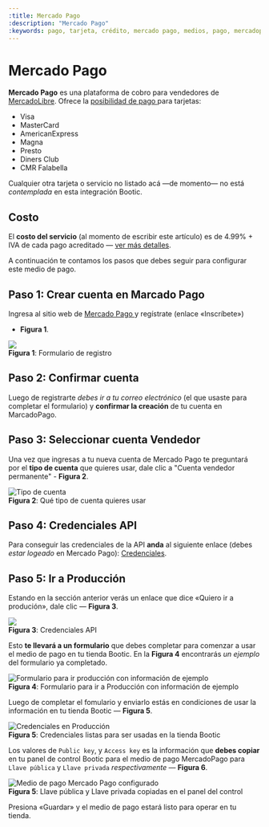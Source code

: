 ```yaml
---
:title: Mercado Pago 
:description: "Mercado Pago"
:keywords: pago, tarjeta, crédito, mercado pago, medios, pago, mercadopago
---
```


# Mercado Pago

**Mercado Pago** es una plataforma de cobro para vendedores de
[MercadoLibre][mercadolibre]. Ofrece la [ posibilidad de pago ][mpurl] para tarjetas:

* Visa
* MasterCard
* AmericanExpress 
* Magna
* Presto
* Diners Club
* CMR Falabella

Cualquier otra tarjeta o servicio no listado acá —de momento— no está _contemplada_ en esta integración Bootic.

## Costo

El **costo del servicio** (al momento de escribir este artículo) es de 4.99% + IVA
de cada pago acreditado — [ver más detalles][costos].

A continuación te contamos los pasos que debes seguir para configurar este medio de pago.

## Paso 1: Crear cuenta en Marcado Pago

Ingresa al sitio web de [ Mercado Pago ](https://www.mercadopago.cl/ "Ir al sitio") y regístrate (enlace «Inscríbete»)
- **Figura 1**. 

<div class="captura">
	<div class="c-contenido">
    <img src="/img/admin/mp-inscripcion-servicio.png" />
  </div>
	<div class="c-pie"><strong>Figura 1</strong>: Formulario de registro</div>
</div>

## Paso 2: Confirmar cuenta

Luego de registrarte _debes ir a tu correo electrónico_ (el que usaste para completar el formulario) y **confirmar la
creación** de tu cuenta en MarcadoPago.

## Paso 3: Seleccionar cuenta Vendedor

Una vez que ingresas a tu nueva cuenta de Mercado Pago te preguntará por el **tipo de cuenta** que quieres usar, dale clic
a "Cuenta vendedor permanente" - **Figura 2**.

<div class="captura">
	<div class="c-contenido">
    <img src="/img/admin/mp-tipo-de-cuenta.png" alt="Tipo de cuenta" />
  </div>
	<div class="c-pie"><strong>Figura 2</strong>: Qué tipo de cuenta quieres usar</div>
</div>

## Paso 4: Credenciales API

Para conseguir las credenciales de la API **anda** al siguiente enlace (debes _estar logeado_ en Mercado Pago): [Credenciales](https://www.mercadopago.com/mlc/account/credentials).

## Paso 5: Ir a Producción

Estando en la sección anterior verás un enlace que dice «Quiero ir a produción», dale clic — **Figura 3**.

<div class="captura">
	<div class="c-contenido">
    <img src="/img/admin/mp-enlace-ir-a-produccion.png" />
  </div>
	<div class="c-pie"><strong>Figura 3</strong>: Credenciales API </div>
</div>

Esto **te llevará a un formulario** que debes completar para comenzar a usar el medio de pago en tu tienda Bootic. En la **Figura 4** encontrarás _un
ejemplo_ del formulario ya completado.

<div class="captura">
	<div class="c-contenido">
    <img src="/img/admin/mp-ir-a-produccion.png" alt="Formulario para ir producción con información de ejemplo" />
  </div>
	<div class="c-pie"><strong>Figura 4</strong>: Formulario para ir a Producción con información de ejemplo</div>
</div>

Luego de completar el fomulario y enviarlo estás en condiciones de usar la información en tu tienda Bootic — **Figura 5**.

<div class="captura">
	<div class="c-contenido">
		<img src="/img/admin/mp-credenciales-produccion.png" alt="Credenciales en Producción" />
	</div>
	<div class="c-pie"><strong>Figura 5</strong>: Credenciales listas para ser usadas en la tienda Bootic</div>
</div>

Los valores de `Public key`, y `Access key` es la información que **debes copiar** en tu panel de control Bootic para el medio de pago
MercadoPago para `Llave pública` y `Llave privada` _respectivamente_ — **Figura 6**.

<div class="captura">
	<div class="c-contenido">
    <img src="/img/admin/mp-panel-bootic.png" alt="Medio de pago Mercado Pago configurado" />
  </div>
	<div class="c-pie"><strong>Figura 5</strong>: Llave pública y Llave privada copiadas en el panel del control</div>
</div>

Presiona «Guardar» y el medio de pago estará listo para operar en tu tienda.

[costos]:https://www.mercadopago.cl/ayuda/costos-comision-recibir-pagos_2002
[mercadolibre]:http://www.mercadolibre.cl/ "Mercado Libre"
[mpurl]:https://www.mercadopago.cl/recibir-pagos-online#herramienta-todo-resuelto "Recibir pagos"
